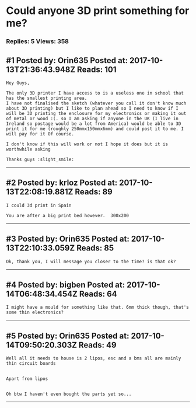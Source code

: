 # Could anyone 3D print something for me?

### Replies: 5 Views: 358

## \#1 Posted by: Orin635 Posted at: 2017-10-13T21:36:43.948Z Reads: 101

```
Hey Guys,

The only 3D printer I have access to is a useless one in school that has the smallest printing area.
I have not finalised the sketch (whatever you call it don't know much about 3D printing) but I like to plan ahead so I need to know if I will be 3D printing the enclosure for my electronics or making it out of metal or wood :(. so I am asking if anyone in the UK (I live in Ireland so postage would be a lot from America) would be able to 3D print it for me (roughly 250mmx150mmx6mm) and could post it to me. I will pay for it Of course. 

I don't know if this will work or not I hope it does but it is worthwhile asking

Thanks guys :slight_smile:
```

---
## \#2 Posted by: krloz Posted at: 2017-10-13T22:08:19.881Z Reads: 89

```
I could 3d print in Spain

You are after a big print bed however.  300x200
```

---
## \#3 Posted by: Orin635 Posted at: 2017-10-13T22:10:33.059Z Reads: 85

```
Ok, thank you, I will message you closer to the time? is that ok?
```

---
## \#4 Posted by: bigben Posted at: 2017-10-14T06:48:34.454Z Reads: 64

```
I might have a mould for something like that. 6mm thick though, that's some thin electronics?
```

---
## \#5 Posted by: Orin635 Posted at: 2017-10-14T09:50:20.303Z Reads: 49

```
Well all it needs to house is 2 lipos, esc and a bms all are mainly thin circuit boards


Apart from lipos


Oh btw I haven't even bought the parts yet so...
```

---

